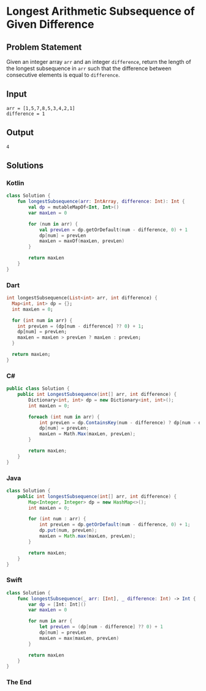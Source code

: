 # Longest Arithmetic Subsequence of Given Difference

## Problem Statement

Given an integer array `arr` and an integer `difference`, return the length of the longest subsequence in `arr` such that the difference between consecutive elements is equal to `difference`.

## Input

```text
arr = [1,5,7,8,5,3,4,2,1]
difference = 1
```

## Output

```text
4
```


## Solutions

### Kotlin

```kotlin
class Solution {
    fun longestSubsequence(arr: IntArray, difference: Int): Int {
        val dp = mutableMapOf<Int, Int>()
        var maxLen = 0

        for (num in arr) {
            val prevLen = dp.getOrDefault(num - difference, 0) + 1
            dp[num] = prevLen
            maxLen = maxOf(maxLen, prevLen)
        }

        return maxLen
    }
}
```

### Dart

```dart
int longestSubsequence(List<int> arr, int difference) {
  Map<int, int> dp = {};
  int maxLen = 0;

  for (int num in arr) {
    int prevLen = (dp[num - difference] ?? 0) + 1;
    dp[num] = prevLen;
    maxLen = maxLen > prevLen ? maxLen : prevLen;
  }

  return maxLen;
}
```

### C#

```csharp
public class Solution {
    public int LongestSubsequence(int[] arr, int difference) {
        Dictionary<int, int> dp = new Dictionary<int, int>();
        int maxLen = 0;

        foreach (int num in arr) {
            int prevLen = dp.ContainsKey(num - difference) ? dp[num - difference] + 1 : 1;
            dp[num] = prevLen;
            maxLen = Math.Max(maxLen, prevLen);
        }

        return maxLen;
    }
}
```

### Java

```java
class Solution {
    public int longestSubsequence(int[] arr, int difference) {
        Map<Integer, Integer> dp = new HashMap<>();
        int maxLen = 0;

        for (int num : arr) {
            int prevLen = dp.getOrDefault(num - difference, 0) + 1;
            dp.put(num, prevLen);
            maxLen = Math.max(maxLen, prevLen);
        }

        return maxLen;
    }
}
```

### Swift

```swift
class Solution {
    func longestSubsequence(_ arr: [Int], _ difference: Int) -> Int {
        var dp = [Int: Int]()
        var maxLen = 0

        for num in arr {
            let prevLen = (dp[num - difference] ?? 0) + 1
            dp[num] = prevLen
            maxLen = max(maxLen, prevLen)
        }

        return maxLen
    }
}
```

### The End